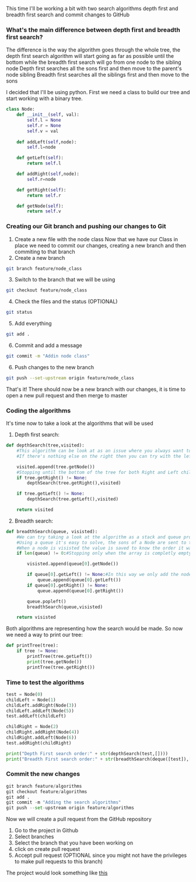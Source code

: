 This time I'll be working a bit with two search algorithms depth first and breadth first search and commit changes to GitHub

### What's the main difference between depth first and breadth first search?

The difference is the way the algorithm goes through the whole tree, the depth first search algorithm will start going as far as possible until the bottom while the breadth first search will go from one node to the sibling node
Depth first searches all the sons first and then move to the parent's node sibling
Breadth first searches all the siblings first and then move to the sons

I decided that I'll be using python. First we need a class to build our tree and start working with a binary tree.
```python
class Node:
    def __init__(self, val):
        self.l = None
        self.r = None
        self.v = val
    
    def addLeft(self,node):
        self.l=node

    def getLeft(self):
        return self.l

    def addRight(self,node):
        self.r=node

    def getRight(self):
        return self.r

    def getNode(self):
        return self.v
```

### Creating our Git branch and pushing our changes to Git

1. Create a new file with the node class
Now that we have our Class in place we need to commit our changes, creating a new branch and then commiting to that branch
2. Create a new branch
```bash
git branch feature/node_class
```
3. Switch to the branch that we will be using
```bash
git checkout feature/node_class
```
4. Check the files and the status (OPTIONAL)
```bash
git status
```
5. Add everything
```bash
git add .
```
6. Commit and add a message
```bash
git commit -m "Addin node class"
```
6. Push changes to the new branch
```bash
git push --set-upstream origin feature/node_class
```

That's it! There should now be a new branch with our changes, it is time to open a new pull request and then merge to master 

### Coding the algorithms

It's time now to take a look at the algorithms that will be used

1. Depth first search: 
```python
def depthSearch(tree,visited):
    #This algorithm can be look at as an issue where you always want to start going on the right
    #If there's nothing else on the right then you can try with the left but only the brother of the node

    visited.append(tree.getNode())
    #Stopping until the bottom of the tree for both Right and Left childs
    if tree.getRight() != None:
        depthSearch(tree.getRight(),visited)

    if tree.getLeft() != None:
        depthSearch(tree.getLeft(),visited)

    return visited
```

2. Breadth search:
```python
def breadthSearch(queue, visisted):
    #We can try taking a look at the algorithm as a stack and queue problem
    #Using a queue it's easy to solve, the sons of a Node are sent to the end of the queue
    #When a node is visisted the value is saved to know the order it was visited
    if len(queue) != 0:#Stopping only when the array is completly empty

        visisted.append(queue[0].getNode())

        if queue[0].getLeft() != None:#In this way we only add the node if it exists at all
            queue.append(queue[0].getLeft())
        if queue[0].getRight() != None:
            queue.append(queue[0].getRight())

        queue.popleft()
        breadthSearch(queue,visisted)

    return visisted
```
Both algorithms are representing how the search would be made. So now we need a way to print our tree:
```python
def printTree(tree):
    if tree != None:
        printTree(tree.getLeft())
        print(tree.getNode())
        printTree(tree.getRight())
```

### Time to test the algorithms

```python
test = Node(0)
childLeft = Node(1)
childLeft.addRight(Node(3))
childLeft.addLeft(Node(5))
test.addLeft(childLeft)

childRight = Node(2)
childRight.addRight(Node(4))
childRight.addLeft(Node(6))
test.addRight(childRight)

print("Depth First search order:" + str(depthSearch(test,[])))
print("Breadth First search order:" + str(breadthSearch(deque([test]),[])))
```

### Commit the new changes


```python
git branch feature/algorithms
git checkout feature/algorithms
git add .
git commit -m "Adding the search algorithms"
git push --set-upstream origin feature/algorithms
```
Now we will create a pull request from the GitHub repository

1. Go to the project in Github
2. Select branches
3. Select the branch that you have been working on
4. click on create pull request
5. Accept pull request (OPTIONAL since you might not have the privileges to make pull requests to this branch)

The project would look something like [this](https://github.com/edgaroc30/search-algorithms) 
